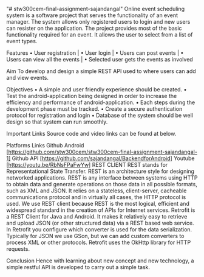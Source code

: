 "# stw300cem-final-assignment-sajandangal" 
Online event scheduling system is a software project that serves the functionality of an event manager. The system allows only registered users to login and new users can resister on the application. The project provides most of the basic functionality required for an event. It allows the user to select from a list of event types.

Features
• User registration | • User login | • Users can post events | • Users can view all the events | • Selected user gets the events as involved

Aim
To develop and design a simple REST API used to where users can add and view events.

Objectives
• A simple and user friendly experience should be created. • Test the android-application being designed in order to increase the efficiency and performance of android-application. • Each steps during the development phase must be tracked. • Create a secure authentication protocol for registration and login • Database of the system should be well design so that system can run smoothly.

Important Links
Source code and video links can be found at below.

Platforms	Links
Github Android	[https://github.com/stw300cem/stw300cem-final-assignment-sajandangal-1]
Github API	[https://github.com/sajandangal/BackendforAndroid]
Youtube	[https://youtu.be/RbNsFPaFwYw]
REST CLIENT
REST stands for Representational State Transfer. REST is an architecture style for designing networked applications. REST is any interface between systems using HTTP to obtain data and generate operations on those data in all possible formats, such as XML and JSON. It relies on a stateless, client-server, cacheable communications protocol and in virtually all cases, the HTTP protocol is used. We use REST client because REST is the most logical, efficient and widespread standard in the creation of APIs for Internet services. Retrofit is a REST Client for Java and Android. It makes it relatively easy to retrieve and upload JSON (or other structured data) via a REST based web service. In Retrofit you configure which converter is used for the data serialization. Typically for JSON we use GSon, but we can add custom converters to process XML or other protocols. Retrofit uses the OkHttp library for HTTP requests.

Conclusion
Hence with learning about new concept and new technology, a simple restful API is developed to carry out a simple task.
